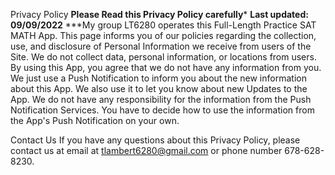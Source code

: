 Privacy Policy 
****Please Read this Privacy Policy carefully*****
**Last updated: 09/09/2022**
***My group LT6280 operates this Full-Length Practice SAT MATH App. This page informs you of our policies regarding the collection, use, and disclosure of Personal Information we receive from users of the Site. We do not collect data, personal information, or locations from users. By using this App, you agree that we do not have any information from you. We just use a Push Notification to inform you about the new information about this App. We also use it to let you know about new Updates to the App. We do not have any responsibility for the information from the Push Notification Services. You have to decide how to use the information from the App's Push Notification on your own.

Contact Us 
If you have any questions about this Privacy Policy, please contact us at email at tlambert6280@gmail.com or phone number 678-628-8230.
